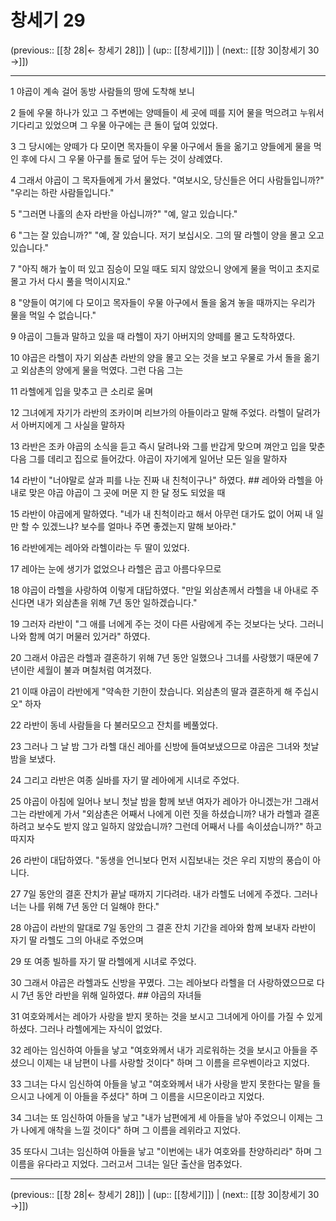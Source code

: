 # 창세기 29

(previous:: [[창 28|← 창세기 28]]) | (up:: [[창세기]]) | (next:: [[창 30|창세기 30 →]])

***




1 
야곱이 계속 걸어 동방 사람들의 땅에 도착해 보니 



2 
들에 우물 하나가 있고 그 주변에는 양떼들이 세 곳에 떼를 지어 물을 먹으려고 누워서 기다리고 있었으며 그 우물 아구에는 큰 돌이 덮여 있었다. 



3 
그 당시에는 양떼가 다 모이면 목자들이 우물 아구에서 돌을 옮기고 양들에게 물을 먹인 후에 다시 그 우물 아구를 돌로 덮어 두는 것이 상례였다. 



4 
그래서 야곱이 그 목자들에게 가서 물었다. "여보시오, 당신들은 어디 사람들입니까?" "우리는 하란 사람들입니다." 



5 
"그러면 나홀의 손자 라반을 아십니까?" "예, 알고 있습니다." 



6 
"그는 잘 있습니까?" "예, 잘 있습니다. 저기 보십시오. 그의 딸 라헬이 양을 몰고 오고 있습니다." 



7 
"아직 해가 높이 떠 있고 짐승이 모일 때도 되지 않았으니 양에게 물을 먹이고 초지로 몰고 가서 다시 풀을 먹이시지요." 



8 
"양들이 여기에 다 모이고 목자들이 우물 아구에서 돌을 옮겨 놓을 때까지는 우리가 물을 먹일 수 없습니다." 



9 
야곱이 그들과 말하고 있을 때 라헬이 자기 아버지의 양떼를 몰고 도착하였다. 



10 
야곱은 라헬이 자기 외삼촌 라반의 양을 몰고 오는 것을 보고 우물로 가서 돌을 옮기고 외삼촌의 양에게 물을 먹였다. 그런 다음 그는 



11 
라헬에게 입을 맞추고 큰 소리로 울며 



12 
그녀에게 자기가 라반의 조카이며 리브가의 아들이라고 말해 주었다. 라헬이 달려가서 아버지에게 그 사실을 말하자 



13 
라반은 조카 야곱의 소식을 듣고 즉시 달려나와 그를 반갑게 맞으며 껴안고 입을 맞춘 다음 그를 데리고 집으로 들어갔다. 야곱이 자기에게 일어난 모든 일을 말하자 



14 
라반이 "너야말로 살과 피를 나눈 진짜 내 친척이구나" 하였다. ## 레아와 라헬을 아내로 맞은 야곱 야곱이 그 곳에 머문 지 한 달 정도 되었을 때 



15 
라반이 야곱에게 말하였다. "네가 내 친척이라고 해서 아무런 대가도 없이 어찌 내 일만 할 수 있겠느냐? 보수를 얼마나 주면 좋겠는지 말해 보아라." 



16 
라반에게는 레아와 라헬이라는 두 딸이 있었다. 



17 
레아는 눈에 생기가 없었으나 라헬은 곱고 아름다우므로 



18 
야곱이 라헬을 사랑하여 이렇게 대답하였다. "만일 외삼촌께서 라헬을 내 아내로 주신다면 내가 외삼촌을 위해 7년 동안 일하겠습니다." 



19 
그러자 라반이 "그 애를 너에게 주는 것이 다른 사람에게 주는 것보다는 낫다. 그러니 나와 함께 여기 머물러 있거라" 하였다. 



20 
그래서 야곱은 라헬과 결혼하기 위해 7년 동안 일했으나 그녀를 사랑했기 때문에 7년이란 세월이 불과 며칠처럼 여겨졌다. 



21 
이때 야곱이 라반에게 "약속한 기한이 찼습니다. 외삼촌의 딸과 결혼하게 해 주십시오" 하자 



22 
라반이 동네 사람들을 다 불러모으고 잔치를 베풀었다. 



23 
그러나 그 날 밤 그가 라헬 대신 레아를 신방에 들여보냈으므로 야곱은 그녀와 첫날밤을 보냈다. 



24 
그리고 라반은 여종 실바를 자기 딸 레아에게 시녀로 주었다. 



25 
야곱이 아침에 일어나 보니 첫날 밤을 함께 보낸 여자가 레아가 아니겠는가! 그래서 그는 라반에게 가서 "외삼촌은 어째서 나에게 이런 짓을 하셨습니까? 내가 라헬과 결혼하려고 보수도 받지 않고 일하지 않았습니까? 그런데 어째서 나를 속이셨습니까?" 하고 따지자 



26 
라반이 대답하였다. "동생을 언니보다 먼저 시집보내는 것은 우리 지방의 풍습이 아니다. 



27 
7일 동안의 결혼 잔치가 끝날 때까지 기다려라. 내가 라헬도 너에게 주겠다. 그러나 너는 나를 위해 7년 동안 더 일해야 한다." 



28 
야곱이 라반의 말대로 7일 동안의 그 결혼 잔치 기간을 레아와 함께 보내자 라반이 자기 딸 라헬도 그의 아내로 주었으며 



29 
또 여종 빌하를 자기 딸 라헬에게 시녀로 주었다. 



30 
그래서 야곱은 라헬과도 신방을 꾸몄다. 그는 레아보다 라헬을 더 사랑하였으므로 다시 7년 동안 라반을 위해 일하였다. ## 야곱의 자녀들 



31 
여호와께서는 레아가 사랑을 받지 못하는 것을 보시고 그녀에게 아이를 가질 수 있게 하셨다. 그러나 라헬에게는 자식이 없었다. 



32 
레아는 임신하여 아들을 낳고 "여호와께서 내가 괴로워하는 것을 보시고 아들을 주셨으니 이제는 내 남편이 나를 사랑할 것이다" 하며 그 이름을 르우벤이라고 지었다. 



33 
그녀는 다시 임신하여 아들을 낳고 "여호와께서 내가 사랑을 받지 못한다는 말을 들으시고 나에게 이 아들을 주셨다" 하며 그 이름을 시므온이라고 지었다. 



34 
그녀는 또 임신하여 아들을 낳고 "내가 남편에게 세 아들을 낳아 주었으니 이제는 그가 나에게 애착을 느낄 것이다" 하며 그 이름을 레위라고 지었다. 



35 
또다시 그녀는 임신하여 아들을 낳고 "이번에는 내가 여호와를 찬양하리라" 하며 그 이름을 유다라고 지었다. 그러고서 그녀는 일단 출산을 멈추었다.

***

(previous:: [[창 28|← 창세기 28]]) | (up:: [[창세기]]) | (next:: [[창 30|창세기 30 →]])
